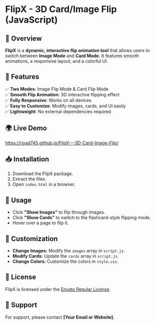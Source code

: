 # FlipX - 3D Card/Image Flip (JavaScript)

## 🚀 Overview

**FlipX** is a **dynamic, interactive flip animation tool** that allows users to switch between **Image Mode** and **Card Mode**. It features smooth animations, a responsive layout, and a colorful UI.

## 🎯 Features

✅ **Two Modes**: Image Flip Mode & Card Flip Mode  
✅ **Smooth Flip Animation**: 3D interactive flipping effect  
✅ **Fully Responsive**: Works on all devices  
✅ **Easy to Customize**: Modify images, cards, and UI easily  
✅ **Lightweight**: No external dependencies required  

## 🌍 Live Demo

<https://riyad745.github.io/FlipX---3D-Card-Image-Flip/>

## 📥 Installation

1. Download the FlipX package.
2. Extract the files.
3. Open `index.html` in a browser.

## 🔧 Usage

- Click **"Show Images"** to flip through images.
- Click **"Show Cards"** to switch to the flashcard-style flipping mode.
- Hover over a page to flip it.

## 🎨 Customization

- **Change Images:** Modify the `images` array in `script.js`.
- **Modify Cards:** Update the `cards` array in `script.js`.
- **Change Colors:** Customize the colors in `style.css`.

## 📜 License

FlipX is licensed under the [Envato Regular License](LICENSE.md).

## 📩 Support

For support, please contact **[Your Email or Website]**.
